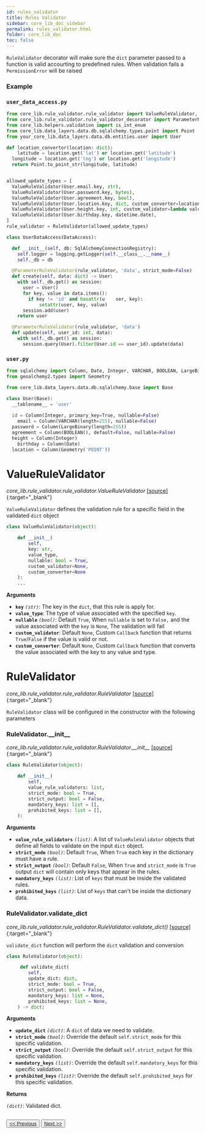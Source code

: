 ```yaml
---
id: rules_validator
title: Rules Validator
sidebar: core_lib_doc_sidebar
permalink: rules_validator.html
folder: core_lib_doc
toc: false
---
```


`RuleValidator` decorator will make sure the `dict` parameter passed to a function is valid accourting to predefined rules. When validation fails a `PermissionError` will be raised

### Example

### `user_data_access.py`

```python
from core_lib.rule_validator.rule_validator import ValueRuleValidator, RuleValidator
from core_lib.rule_validator.rule_validator_decorator import ParameterRuleValidator
from core_lib.helpers.validation import is_int_enum
from core_lib.data_layers.data.db.sqlalchemy.types.point import Point
from your_core_lib.data_layers.data.db.entities.user import User

def location_convertor(location: dict):
	latitude = location.get('lat') or location.get('latitude')
  longitude = location.get('lng') or location.get('longitude')
  return Point.to_point_str(longitude, latitude)


allowed_update_types = [
  ValueRuleValidator(User.email.key, str),
  ValueRuleValidator(User.password.key, bytes),
  ValueRuleValidator(User.agreement.key, bool),
  ValueRuleValidator(User.location.key, dict, custom_converter=location_convertor, custom_validator=location_validate),
  ValueRuleValidator(User.height.key, int, custom_validator=lambda value: True if value > 50 else False),
  ValueRuleValidator(User.birthday.key, datetime.date),
]
rule_validator = RuleValidator(allowed_update_types)

class UserDataAccess(DataAccess):

  def __init__(self, db: SqlAlchemyConnectionRegistry):
    self.logger = logging.getLogger(self.__class__.__name__)
    self._db = db

  @ParameterRuleValidator(rule_validator, 'data', strict_mode=False)
  def create(self, data: dict) -> User:
    with self._db.get() as session:
      user = User()
      for key, value in data.items():
        if key != 'id' and hasattr(u	ser, key):
            setattr(user, key, value)
      session.add(user)
    return user

  @ParameterRuleValidator(rule_validator, 'data')
  def update(self, user_id: int, data):
    with self._db.get() as session:
      session.query(User).filter(User.id == user_id).update(data)
```



### `user.py`

```python
from sqlalchemy import Column, Date, Integer, VARCHAR, BOOLEAN, LargeBinary
from geoalchemy2.types import Geometry

from core_lib.data_layers.data.db.sqlalchemy.base import Base

class User(Base):
  __tablename__ = 'user'
    
  id = Column(Integer, primary_key=True, nullable=False)
	email = Column(VARCHAR(length=255), nullable=False)
  password = Column(LargeBinary(length=255))
  agreement = Column(BOOLEAN(), default=False, nullable=False)
  height = Column(Integer)
	birthday = Column(Date)
  location = Column(Geometry('POINT'))
```



# ValueRuleValidator

*core_lib.rule_validator.rule_validator.ValueRuleValidator* [[source]](https://github.com/shay-te/core-lib/blob/master/core_lib/rule_validator/rule_validator.py#L5){:target="_blank"}

`ValueRuleValidator` defines the validation rule for a specific field in the validated `dict` object


```python
class ValueRuleValidator(object):

    def __init__(
        self, 
        key: str, 
        value_type, 
        nullable: bool = True, 
        custom_validator=None, 
        custom_converter=None
    ):
    ...
```

**Arguments**

- **`key`** *`(str)`*: The key in the `dict`, that this rule is apply for.
- **`value_type`**: The type of value associated with the specified `key`.
- **`nullable`** *`(bool)`*: Default `True`, When `nullable` is set to `False,` and the value associated with the `key` is  `None`, The validation will fail
- **`custom_validator`**: Default `None`, Custom `Callback` function that returns `True`/`False` if the value is valid or not.
- **`custom_converter`**: Default `None`, Custom `Callback` function that converts the value associated with the key to any value and type.



# RuleValidator

*core_lib.rule_validator.rule_validator.RuleValidator* [[source]](https://github.com/shay-te/core-lib/blob/master/core_lib/rule_validator/rule_validator.py#L14){:target="_blank"}

`RuleValidator` class will be configured in the constructor with the following parameters 

### RuleValidator.\_\_init\_\_

*core_lib.rule_validator.rule_validator.RuleValidator.\_\_init\_\_* [[source]](https://github.com/shay-te/core-lib/blob/master/core_lib/rule_validator/rule_validator.py#L15){:target="_blank"}

```python
class RuleValidator(object):

    def __init__(
        self,
        value_rule_validators: list,
        strict_mode: bool = True,
        strict_output: bool = False,
        mandatory_keys: list = [],
        prohibited_keys: list = [],
    ):
```

**Arguments**

- **`value_rule_validators`** *`(list)`*: A list of `ValueRuleValidator` objects that define all fields to validate on the input `dict` object.
- **`strict_mode`** *`(bool)`*: Default `True`, When `True` each key in the dictionary must have a rule.
- **`strict_output`** *`(bool)`*: Default `False`, When `True` and `strict_mode` is `True` output `dict` will contain only keys that appear in the rules.
- **`mandatory_keys`** *`(list)`*: List of `keys` that must be inside the validated rules.
- **`prohibited_keys`** *`(list)`*: List of `keys` that can't be inside the dictionary data.



### RuleValidator.validate_dict

*core_lib.rule_validator.rule_validator.RuleValidator.validate_dict()* [[source]](https://github.com/shay-te/core-lib/blob/master/core_lib/rule_validator/rule_validator.py#L37){:target="_blank"}

`validate_dict` function will perform the `dict` validation and conversion 

```python
class RuleValidator(object):

     def validate_dict(
        self,
        update_dict: dict,
        strict_mode: bool = True,
        strict_output: bool = False,
        mandatory_keys: list = None,
        prohibited_keys: list = None,
    ) -> dict:
```

**Arguments**

- **`update_dict`** *`(dict)`*: A `dict` of data we need to validate.
- **`strict_mode`** *`(bool)`*: Override the default `self.strict_mode` for this specific validation.
- **`strict_output`** *`(bool)`*: Override the default `self.strict_output` for this specific validation.
- **`mandatory_keys`** *`(list)`*: Override the default `self.mandatory_keys` for this specific validation.
- **`prohibited_keys`** *`(list)`*: Override the default `self.prohibited_keys` for this specific validation.

**Returns**

*`(dict)`*: Validated dict.

<div style="margin-top:2em">
    <button class="pagePrevious-btn"><a href="/result_to_dict.html"><< Previous</a></button>
    <button class="pageNext-btn"><a href="/migrations.html">Next >></a></button>
</div>